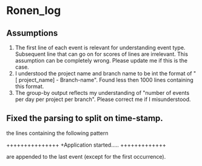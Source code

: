 # Ronen_log

## Assumptions

1. The first line of each event is relevant for understanding event type. Subsequent line that can go on for scores of lines are irrelevant. This assumption can be completely wrong. Please update me if this is the case.
2. I understood the project name and branch name to be int the format of  " [ project_name] - Branch-name". Found less then 1000 lines containing this format.
3. The group-by output  reflects my understanding of  "number of events per day per project per branch". Please correct me if I misunderstood.

## Fixed the parsing to split on time-stamp.
the lines containing the following pattern

+++++++++++++++
+Application started.....
+++++++++++++

are appended to the last event (except for the first occurrence).

